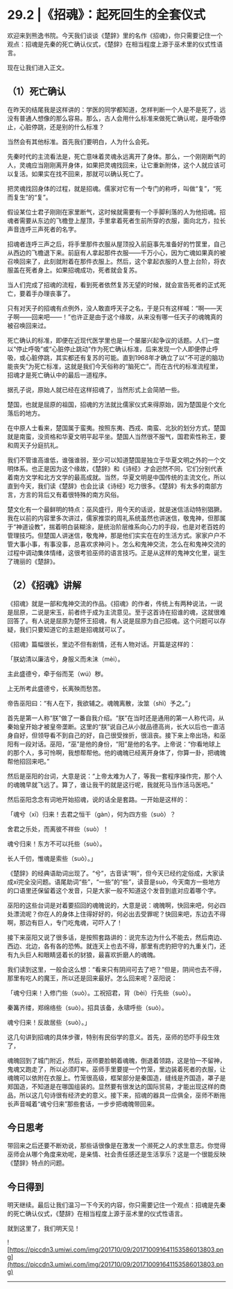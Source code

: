 # 29.2 |《招魂》：起死回生的全套仪式

欢迎来到熊逸书院。今天我们谈谈《楚辞》里的名作《招魂》，你只需要记住一个观点：招魂是先秦的死亡确认仪式，《楚辞》在相当程度上源于巫术里的仪式性语言。

现在让我们进入正文。

## （1）死亡确认

在昨天的结尾我是这样讲的：学医的同学都知道，怎样判断一个人是不是死了，远没有普通人想像的那么容易。那么，古人会用什么标准来做死亡确认呢，是呼吸停止，心脏停跳，还是别的什么标准？

当然会有其他标准。首先我们要明白，人为什么会死。

先秦时代的主流看法是，死亡意味着灵魂永远离开了身体。那么，一个刚刚断气的人，灵魂应当刚刚离开身体，如果把灵魂找回来，让它重新附体，这个人就应该可以复活。如果实在找不回来，那就可以确认死亡了。

把灵魂找回身体的过程，就是招魂。儒家对它有一个专门的称呼，叫做“复”，“死而复生”的“复”。

假设某位士君子刚刚在家里断气，这时候就需要有一个手脚利落的人为他招魂。招魂者需要从东边的飞檐登上屋顶，手里拿着死者生前所穿的衣服，面向北方，拉长声音连呼三声死者的名字。

招魂者连呼三声之后，将手里那件衣服从屋顶投入前庭事先准备好的竹筐里，自己从西边的飞檐退下来。前庭有人拿起那件衣服——千万小心，因为亡魂如果真的被召唤回来了，此刻就附着在那件衣服上。然后，这个拿起衣服的人登上台阶，将衣服盖在死者身上。如果招魂成功，死者就会复苏。

当人们完成了招魂的流程，看到死者依然复苏无望的时候，就会宣告死者的正式死亡，要着手办理丧事了。

只有对天子的招魂有点例外，没人敢直呼天子之名，于是只有这样喊：“啊——天子啊——回来吧——！”也许正是由于这个缘故，从来没有哪一任天子的魂魄真的被召唤回来过。

死亡确认的标准，即便在近现代医学里也是一个屡屡兴起争议的话题。人们一度以“停止呼吸”或“心脏停止跳动”作为死亡确认标准，后来发现一个人即便停止呼吸，或心脏停跳，其实都还有复苏的可能。直到1968年才确立了以“不可逆的脑功能丧失”为死亡标准，这就是我们今天俗称的“脑死亡”。而在古代的标准流程里，招魂才是死亡确认中的最后一道程序。

据孔子说，原始人就已经在这样招魂了，当然形式上会简陋一些。

楚国，也就是屈原的祖国，招魂的方法就比儒家仪式来得原始，因为楚国是个文化落后的地方。

在中原人士看来，楚国属于蛮夷。按照东夷、西戎、南蛮、北狄的划分方式，楚国就是南蛮，没资格和华夏文明平起平坐。楚国人当然很不服气，国君索性称王，要和周天子分庭抗礼。

我们不管谁高谁低，谁强谁弱，至少可以知道楚国是独立于华夏文明之外的一个文明体系。也正是因为这个缘故，《楚辞》和《诗经》才会迥然不同，它们分别代表着南方文学和北方文学的最高成就。当然，华夏文明是中国传统的主流文化，所以直到今天，我们读《楚辞》也会比读《诗经》吃力很多。《楚辞》有太多的南部方言，方言的背后又有着很特殊的南方风俗。

楚文化有一个最鲜明的特点：巫风盛行，用今天的话说，就是迷信活动特别猖獗。我在以前的内容里多次讲过，儒家推崇的周礼系统虽然也讲迷信，敬鬼神，但那属于“神道设教”，揣着明白装糊涂，是统治阶层维系向心力的手段，也是对老百姓的管理技巧。但楚国人讲迷信，敬鬼神，那是他们实实在在的生活方式。家家户户不管大事小事，有事没事，总喜欢求神问卜。怎么和鬼神交流，怎么在和鬼神交流的过程中调动集体情绪，这很考验巫师的语言技巧。正是从这样的鬼神文化里，诞生了瑰丽的《楚辞》。

## （2）《招魂》讲解

《招魂》就是一部和鬼神交流的作品。《招魂》的作者，传统上有两种说法，一说是屈原，二说是宋玉，前者终于成为主流意见。至于这首诗在招谁的魂，这就很难回答了。有人说是屈原为楚怀王招魂，有人说是屈原为自己招魂。这个问题可以存疑，我们只要知道它的主题是招魂就可以了。

《招魂》篇幅很长，里边不但有剧情，还有人物对话。开篇是这样的：

「朕幼清以廉洁兮，身服义而未沬（mèi）。

主此盛德兮，牵于俗而芜（wú）秽。

上无所考此盛德兮，长离殃而愁苦。

帝告巫阳曰：“有人在下，我欲辅之。魂魄离散，汝筮（shì）予之。”」

首先是第一人称“朕”做了一番自我介绍。“朕”在当时还是通用的第一人称代词，从秦始皇开始才被皇帝垄断。这里的“朕”说自己从小就品德高尚，长大以后也一直洁身自好，但领导看不到自己的好，自己很受挫折，很沮丧。接下来上帝出场，和巫阳有一段对话。巫阳，“巫”是他的身份，“阳”是他的名字。上帝说：“你看地球上的那个人，多可怜啊，我想帮帮他。他的魂魄已经离开身体了，你算一卦，把魂魄帮他招回来吧。”

然后是巫阳的台词，大意是说：“上帝太难为人了，等我一套程序操作完，那个人的魂魄早就飞远了。算了，谁让我干的就是这行呢，我就死马当作活马医吧。”

然后巫阳念念有词地开始招魂，说的话全是套路。一开始是这样的：

「魂兮（xī）归来！去君之恒干（gàn），何为四方些（suò）？

舍君之乐处，而离彼不祥些（suò）！

魂兮归来！东方不可以托些（suò）。

长人千仞，惟魂是索些（suò）。」

《楚辞》的经典语助词出现了。“兮”，古音读“啊”，但今天已经约定俗成，大家读成xī完全没问题。语尾助词“些”，“一些”的“些”，读音是suò，今天南方一些地方的口语里还保留着这个发音，只是大家一般不知道这个发音到底对应着哪个字。

巫阳的这些台词是对着要招回的魂魄说的，大意是说：魂魄啊，快回来吧，何必四处漂流呢？你在人的身体上住得好好的，何必出去受罪呢？快回来吧，东边去不得啊，那边有巨人，专门吃鬼魂，可吓人了！

接下来巫阳又说了很多话，是按照套路讲的：说完东边为什么不能去，然后南边、西边、北边，各有各的恐怖。就连天上也去不得，那里有虎豹把守的九重关门，还有九头巨人和眼睛竖着长的豺狼，最喜欢折磨人的魂魄。

我们读到这里，一般会这么想：“看来只有阴间可去了吧？”但是，阴间也去不得，那里有吃人的魔王，所以还是回来最好。怎么回来呢？巫阳说：

「魂兮归来！入修门些（suò）。工祝招君，背（bèi）行先些（suò）。

秦篝齐缕，郑绵络些（suò）。招具该备，永啸呼些（suò）。

魂兮归来！反故居些（suò）。」

这几句讲到招魂的具体步骤，特别有民俗学的意义。首先，巫师的恐吓手段生效了，

魂魄回到了城门附近，然后，巫师要脸朝着魂魄，倒退着领路，这是怕一不留神，鬼魂又跑走了，所以必须盯牢。巫师手里要提一个竹笼，里边装着死者的衣服，让魂魄可以依附在衣服上。竹笼很高级，框架部分是秦国造，缝线是齐国造，罩子是郑国造，不知道是在哪国组装的。显然要有很发达的国际贸易，才能出现这样的商品，所以这几句诗很有经济史的意义。接下来，招魂的器具一应俱全，巫师不断拖长声音喊着“魂兮归来”那些套话，一步步把魂魄带回来。

## 今日思考

带回来之后还要不断劝说，那些话很像是在激发一个濒死之人的求生意志。你觉得巫师会从哪个角度来劝呢，是亲情、社会责任感还是生活享乐？这是一个很能反映《楚辞》特点的问题。

## 今日得到

明天继续。最后让我们温习一下今天的内容，你只需要记住一个观点：招魂是先秦的死亡确认仪式，《楚辞》在相当程度上源于巫术里的仪式性语言。

就到这里了，我们明天见！

![https://piccdn3.umiwi.com/img/201710/09/201710091641153586013803.png](https://piccdn3.umiwi.com/img/201710/09/201710091641153586013803.png)

---
